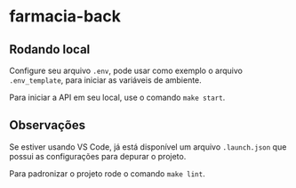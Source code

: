 # farmacia-back

## Rodando local

Configure seu arquivo `.env`, pode usar como exemplo o arquivo `.env_template`, para iniciar as variáveis de ambiente.

Para iniciar a API em seu local, use o comando `make start`.


## Observações

Se estiver usando VS Code, já está disponível um arquivo `.launch.json` que possui as configurações para depurar o projeto.

Para padronizar o projeto rode o comando `make lint`.
